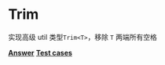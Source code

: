 <h1>
  Trim
</h1>

实现高级 util 类型`Trim<T>`，移除 `T` 两端所有空格

**[Answer](./index.ts)**
**[Test cases](./test.spec.ts)**
